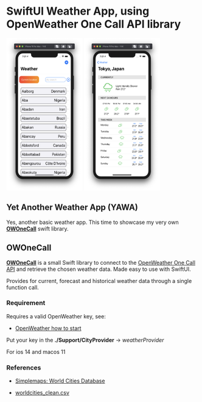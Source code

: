 # SwiftUI Weather App, using OpenWeather One Call API library 

<p float="left">
  <img src="Images/picture1.png"  width="200"  height="400" />
  <img src="Images/picture2.png"  width="200"  height="400" /> 
</p>

## Yet Another Weather App (YAWA)

Yes, another basic weather app. This time to showcase my very own [**OWOneCall**](https://github.com/workingDog/OWOneCall) swift library.

## OWOneCall

[**OWOneCall**](https://github.com/workingDog/OWOneCall) is a small Swift library to connect to the [OpenWeather One Call API](https://openweathermap.org/api/one-call-api) and retrieve the chosen weather data. Made easy to use with SwiftUI.

Provides for current, forecast and historical weather data through a single function call.

### Requirement

Requires a valid OpenWeather key, see:

-    [OpenWeather how to start](https://openweathermap.org/appid)

Put your key in the **./Support/CityProvider** -> *weatherProvider*

For ios 14 and macos 11

### References

-  [Simplemaps: World Cities Database](https://simplemaps.com/data/world-cities)

-  [worldcities_clean.csv](https://gist.github.com/curran/13d30e855d48cdd6f22acdf0afe27286)

